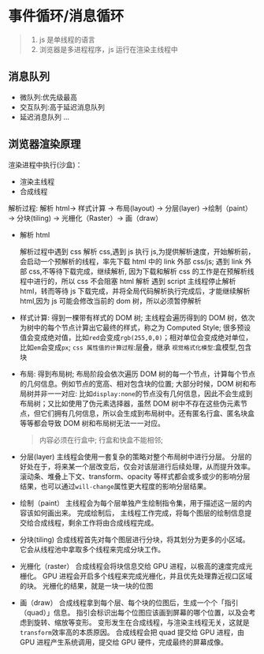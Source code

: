 # 事件循环/消息循环

> 1. js 是单线程的语言
> 2. 浏览器是多进程程序，js 运行在渲染主线程中

## 消息队列

- 微队列:优先级最高
- 交互队列:高于延迟消息队列
- 延迟消息队列
  ...

## 浏览器渲染原理

渲染进程中执行(沙盒)：

- 渲染主线程
- 合成线程

解析过程:
解析 html-> 样式计算 -> 布局(layout) -> 分层(layer) ->绘制（paint） -> 分块(tiling) -> 光栅化（Raster）-> 画（draw）

- 解析 html

  解析过程中遇到 css 解析 css,遇到 js 执行 js,为提供解析速度，开始解析前，会启动一个预解析的线程，率先下载 html 中的 link 外部 css/js;
  遇到 link 外部 css,不等待下载完成，继续解析, 因为下载和解析 css 的工作是在预解析线程中进行的，所以 css 不会阻塞 html 解析
  遇到 script 主线程停止解析 html，转而等待 js 下载完成，并将全局代码解析执行完成后，才能继续解析 html,因为 js 可能会修改当前的 dom 树，所以必须暂停解析

- 样式计算:
  得到一棵带有样式的 DOM 树;
  主线程会遍历得到的 DOM 树，依次为树中的每个节点计算出它最终的样式，称之为 Computed Style;
  很多预设值会变成绝对值，比如`red`会变成`rgb(255,0,0)`；相对单位会变成绝对单位，比如`em`会变成`px`;
  `css 属性值的计算过程`:层叠，继承
  `视觉格式化模型`:盒模型,包含块

- 布局:
  得到布局树;
  布局阶段会依次遍历 DOM 树的每一个节点，计算每个节点的几何信息。例如节点的宽高、相对包含块的位置;
  大部分时候，DOM 树和布局树并非一一对应: 比如`display:none`的节点没有几何信息，因此不会生成到布局树；又比如使用了伪元素选择器，虽然 DOM 树中不存在这些伪元素节点，但它们拥有几何信息，所以会生成到布局树中。还有匿名行盒、匿名块盒等等都会导致 DOM 树和布局树无法一一对应。

  > 内容必须在行盒中;
  > 行盒和快盒不能相邻;

- 分层(layer)
  主线程会使用一套复杂的策略对整个布局树中进行分层。
  分层的好处在于，将来某一个层改变后，仅会对该层进行后续处理，从而提升效率。
  滚动条、堆叠上下文、transform、opacity 等样式都会或多或少的影响分层结果，也可以通过`will-change`属性更大程度的影响分层结果。

- 绘制（paint）
  主线程会为每个层单独产生绘制指令集，用于描述这一层的内容该如何画出来。
  完成绘制后， 主线程工作完成，将每个图层的绘制信息提交给合成线程，剩余工作将由合成线程完成。

- 分块(tiling)
  合成线程首先对每个图层进行分块，将其划分为更多的小区域。
  它会从线程池中拿取多个线程来完成分块工作。

- 光栅化（raster）
  合成线程会将块信息交给 GPU 进程，以极高的速度完成光栅化。
  GPU 进程会开启多个线程来完成光栅化，并且优先处理靠近视口区域的块。
  光栅化的结果，就是一块一块的位图

- 画（draw）
  合成线程拿到每个层、每个块的位图后，生成一个个「指引（quad）」信息。
  指引会标识出每个位图应该画到屏幕的哪个位置，以及会考虑到旋转、缩放等变形。
  变形发生在合成线程，与渲染主线程无关，这就是`transform`效率高的本质原因。
  合成线程会把 quad 提交给 GPU 进程，由 GPU 进程产生系统调用，提交给 GPU 硬件，完成最终的屏幕成像。
